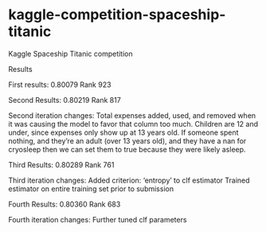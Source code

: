 # kaggle-competition-spaceship-titanic
Kaggle Spaceship Titanic competition

Results

First results: 0.80079 Rank 923

Second Results: 0.80219 Rank 817

Second iteration changes:
Total expenses added, used, and removed when it was causing the model to favor that column too much.
Children are 12 and under, since expenses only show up at 13 years old.
If someone spent nothing, and they’re an adult (over 13 years old), and they have a nan for cryosleep then we can set them to true because they were likely asleep.

Third Results: 0.80289 Rank 761

Third iteration changes:
Added criterion: ‘entropy’ to clf estimator
Trained estimator on entire training set prior to submission

Fourth Results: 0.80360 Rank 683

Fourth iteration changes:
Further tuned clf parameters
